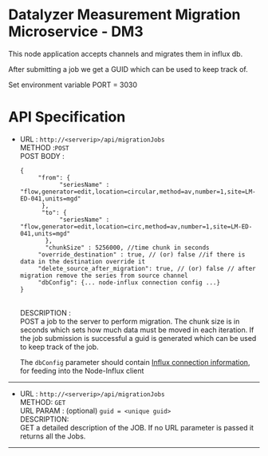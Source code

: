 # Datalyzer Measurement Migration Microservice - DM3

This node application accepts channels and migrates them in influx db.

After submitting a job we get a GUID which can be used to keep track of.

Set environment variable PORT = 3030

# API Specification
* URL : `http://<serverip>/api/migrationJobs` <br />
  METHOD :`POST` <br />
  POST BODY : <br />
  ```
  {
	   "from": {
		     "seriesName" : "flow,generator=edit,location=circular,method=av,number=1,site=LM-ED-041,units=mgd"
	    },
	    "to": {
		     "seriesName" : "flow,generator=edit,location=circ,method=av,number=1,site=LM-ED-041,units=mgd"
	     },
	     "chunkSize" : 5256000, //time chunk in seconds
       "override_destination" : true, // (or) false //if there is data in the destination override it
       "delete_source_after_migration": true, // (or) false // after migration remove the series from source channel
       "dbConfig": {... node-influx connection config ...}
  }
  ```
  <br />
  DESCRIPTION : <br />
    POST a job to the server to perform migration. The chunk size is in seconds which sets how much data must be moved in each iteration. If the job submission is successful a guid is generated which can be used to keep track of the job.

    The `dbConfig` parameter should contain [Influx connection information](https://node-influx.github.io/typedef/index.html#static-typedef-ISingleHostConfig), for feeding into the Node-Influx client

<hr />

* URL : `http://<serverip>/api/migrationJobs` <br />
  METHOD: `GET` <br />
  URL PARAM : (optional) `guid = <unique guid>` <br />
  DESCRIPTION: <br />
    GET a detailed description of the JOB. If no URL parameter is passed it returns all the Jobs.

<hr />
